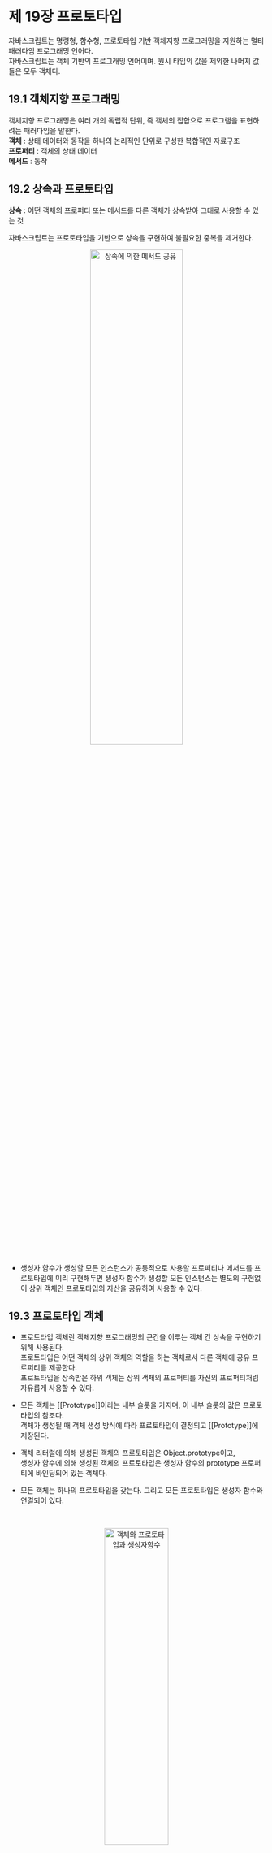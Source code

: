 제 19장 프로토타입
====================

자바스크립트는 명령형, 함수형, 프로토타입 기반 객체지향 프로그래밍을 지원하는 멀티 패러다임 프로그래밍 언어다.   
자바스크립트는 객체 기반의 프로그래밍 언어이며. 원시 타입의 값을 제외한 나머지 값들은 모두 객체다.

19.1 객체지향 프로그래밍
-------------------------
객체지향 프로그래밍은 여러 개의 독립적 단위, 즉 객체의 집합으로 프로그램을 표현하려는 패러다임을 말한다.  
**객체** : 상태 데이터와 동작을 하나의 논리적인 단위로 구성한 복합적인 자료구조   
**프로퍼티** : 객체의 상태 데이터   
**메서드** : 동작

19.2 상속과 프로토타입
------------------------
**상속** : 어떤 객체의 프로퍼티 또는 메서드를 다른 객체가 상속받아 그대로 사용할 수 있는 것   

자바스크립트는 프로토타입을 기반으로 상속을 구현하여 불필요한 중복을 제거한다.
<br/>
<p align="center">
  <img src="./img/상속에 의한 메서드 공유.PNG" width="60%" height="50%" title="상속에 의한 메서드 공유" alt="상속에 의한 메서드 공유"></img>
</p>
<br/>

* 생성자 함수가 생성할 모든 인스턴스가 공통적으로 사용할 프로퍼티나 메서드를 프로토타입에 미리 구현해두면 생성자 함수가 생성할
모든 인스턴스는 별도의 구현없이 상위 객체인 프로토타입의 자산을 공유하여 사용할 수 있다.

19.3 프로토타입 객체
-----------------------
* 프로토타입 객체란 객체지향 프로그래밍의 근간을 이루는 객체 간 상속을 구현하기 위해 사용된다.   
프로토타입은 어떤 객체의 상위 객체의 역할을 하는 객체로서 다른 객체에 공유 프로퍼티를 제공한다.   
프로토타입을 상속받은 하위 객체는 상위 객체의 프로퍼티를 자신의 프로퍼티처럼 자유롭게 사용할 수 있다.   

* 모든 객체는 [[Prototype]]이라는 내부 슬롯을 가지며, 이 내부 슬롯의 값은 프로토타입의 참조다.   
객체가 생성될 때 객체 생성 방식에 따라 프로토타입이 결정되고 [[Prototype]]에 저장된다.   

* 객체 리터럴에 의해 생성된 객체의 프로토타입은 Object.prototype이고,   
생성자 함수에 의해 생성된 객체의 프로토타입은 생성자 함수의 prototype 프로퍼티에 바인딩되어 있는 객체다.

* 모든 객체는 하나의 프로토타입을 갖는다. 그리고 모든 프로토타입은 생성자 함수와 연결되어 있다.   
<br/>
<p align="center">
  <img src="./img/객체와 프로토타입과 생성자함수.PNG" width="50%" height="40%" title="객체와 프로토타입과 생성자함수" alt="객체와 프로토타입과 생성자함수"></img>
</p>
<br/>

[[Prototype]] 내부 슬롯에 직접 접근할 수는 없지만, __ prototype __ 접근자 프로퍼티를 통해 자신의 프로토타입, 즉 자신의 [[Prototype]] 내부 슬롯이 가리키는 프로토타입에 간접적으로 접근할 수 있다.   

프로토타입은 자신의 constructor 프로퍼티를 통해 생성자 함수에 접근할 수 있고, 생성자 함수는 자신의 prototype 프로퍼티를 통해 
프로토타입에 접근할 수 있다.

### 19.3.1 __ prototype __ 접근자 프로퍼티   
모든 객체는 __ prototype __ 접근자 프로퍼티를 통해 자신의 프로토타입, 즉 자신의 [[Prototype]] 내부 슬롯에 간접적으로 접근할 수 있다.

__1. __ prototype __ 는 접근자 프로퍼티다.__
*  [[Prototype]] 내부 슬롯에는 직접 접근할 수 없으며, __ prototype __ 접근자 프로퍼티를 통해 간접적으로 [[Prototype]] 내부 슬롯의 값, 즉 프로토타입에 접근할 수 있다.
*  접근자 프로퍼티는 자체적으로 값([[Value]] 프로퍼티)를 갖지 않고 접근자 함수([[Get]], [[Set]]) 프로퍼티 어트리뷰트로 구성된 프로퍼티다.
*  __ prototype __ 접근자 프로퍼티를 통해 프로토타입에 접근하면 내부적으로 __ prototype __ 접근자 프로퍼티의 [[Get]]이 호출된다.   
__ prototype __ 접근자 프로퍼티를 통해 새로운 프로토타입을 할당하면 __ prototype __ 접근자 프로퍼티의 [[Set]]이 호출된다.

__2. __ prototype __ 접근자 프로퍼티는 상속을 통해 사용된다.__
* __ prototype __ 접근자 프로퍼티는 객체가 직접 소유하는 프로퍼티가 아니라 Object.prototype의 프로퍼티다.   
모든 객체는 상속을 통해 Object.prototype.__ prototype __ 접근자 프로퍼티를 사용할 수 있다.

__3. __ prototype __ 접근자 프로퍼티를 통해 프로토타입에 접근하는 이유__
* [[Prototype]] 내부 슬롯의 값, 즉 프로토타입에 접근하기 위해 접근자 프로퍼티를 사용하는 이유는 상호 참조에 의해 프로토타입 체인이 생성되는 것을 방지하기 위해서이다.
* 프로퍼티 검색 방향이 한쪽 방향으로만 흘러가야 한다. 객체끼리 서로가 자신의 프로토타입이 되는 비정상적인 프로토타입 체인이 만들어지면 프로토타입 체인 종점이 존재하지 않아서 프로퍼티를 검색할 때 무한 루프에 빠진다.

__4. __ prototype __ 접근자 프로퍼티를 코드 내에서 직접 사용하는 것은 권장하지 않는다.__
* 모든 객체가 __ prototype __ 접근자 프로퍼티를 사용할 수 있는 것은 아니다. 직접 상속을 통해 Object.prototype을 상속받지 않는 객체를 생성할 수도 있기 때문에 __ prototype __ 접근자 프로퍼티를 사용할 수 없는 경우가 있다.
* __ prototype __ 접근자 프로퍼티 대신 프로토타입의 참조를 취득하고 싶은 경우에는 Object.getPrototypeOf 메서드를 사용   
프로토타입을 교체하고 싶은 경우에는 Object.setPrototypeOf 메서드를 사용할 것을 권장한다.
<br/>
<p align="center">
  <img src="./img/Object.getPrototypeOf.PNG" width="50%" height="40%" title="Object.getPrototypeOf" alt="Object.getPrototypeOf"></img>
</p>
<br/>

### 19.3.2 함수 객체의 prototype 프로퍼티   
* 함수 객체만이 소유하는 prototype 프로퍼티는 생성자 함수가 생성할 인스턴스의 프로토타입을 가리킨다.(일반 객체는 소유 x)   

* 생성자 함수로서 호출할 수 없는 함수, 즉 non-constructor인 화살표 함수와 ES6 메서드 축약 표현으로 정의한 메서드는 prototype 프로퍼티를 소유하지 않으며 프로토타입도 생성하지 않는다.

* 모든 객체가 가지고 있는 (Object.prototype으로부터 상속받은) __ prototype __ 접근자 프로퍼티와 함수 객체만이 가지고 있는 prototype 프로퍼티는 결국 동일한 프로토타입을 가리킨다. 
<br/>
<p align="center">
  <img src="./img/프로토타입객체접근.PNG" width="50%" height="40%" title="프로토타입객체접근" alt="프로토타입객체접근"></img>
</p>
<br/>

### 19.3.3 프로토타입의 constructor 프로퍼티와 생성자 함수   
모든 프로토타입은 constructor 프로퍼티를 갖는다.   
이 constructor 프로퍼티는 prototype 프로퍼티로 자신을 참조하고 있는 생성자 함수를 가리킨다.   
이 연결은 생성자 함수가 생성될 때, 즉 함수 객체가 생성될 때 이뤄진다.

19.4 리터럴 표시에 의해 생성된 객체의 생성자 함수와 프로토타입
----------------------------------------------------------------
* 생성자 함수에 의해 생성된 인스턴스는 프로토타입의 constructor 프로퍼티에 의해 생성자 함수와 연결된다.   
이때 constructor 프로퍼티가 가리키는 생성자 함수는 인스턴스를 생성한 생성자 함수다.

* 리터럴 표기법에 의한 객체 생성 방식과 같이 명시적으로 new 연산자와 함께 생성자 함수를 호출하여 인스턴스를 생성하지 않는 객체 생성 방식도 있다.   
리터럴 표기법에 의해 생성된 객체도 물론 프로토타입이 존재한다.   
하지만 이런 객체의 경우 프로토타입의 constructor 프로퍼티가 가리키는 생성자 함수가 반드시 객체를 생성한 생성자 함수라고 단정할 수는 없다. (객체 리터럴에 의해 생성된 객체는 Object 생성자 함수가 생성한 객체가 아니다.)

* 프로토타입은 생성자 함수와 더불어 생성되며 prototype, construtor 프로퍼티에 의해 연결되어 있다.   
프로토타입과 생성자 함수는 단독으로 존재할 수 없고 언제나 쌍으로 존재한다.

* 프로토타입의 constructor 프로퍼티를 통해 연결되어 있는 생성자 함수를, 리터럴 표기법으로 생성한 객체를 생성한 생성자 함수로 생각해도 됨

19.5 프로토타입의 생성 시점
-------------------------------
* 객체는 리터럴 표기법 또는 생성자 함수에 의해 생성되므로 결국 모든 객체는 생성자 함수와 연결되어 있다.
* 프로토타입은 생성자 함수가 생성되는 시점에 더불어 생성된다.

### 19.5.1 사용자 정의 생성자 함수와 프로토타입 생성 시점   
* 생성자 함수로서 호출할 수 있는 함수, 즉 constructor는 함수 정의가 평가되어 함수 객체를 생성하는 시점에 프로토타입도 더불어 생성된다.
* 생성자 함수로서 호출할 수 없는 함수, 즉 non-constructor는 프로토타입이 생성되지 않는다.
* 빌트인 생성자 함수가 아닌 사용자 정의 생성자 함수는 자신이 평가되어 함수 객체로 생성되는 시점에 프로토타입도 더불어 생성되며, 생성된 프로토타입의 프로토타입은 언제나 Obejct.prototype이다.

### 19.5.2 빌트인 생성자 함수와 프로토타입 생성 시점   
* 빌트인 생성자 함수(Object, String, Number, Function, Array ...)도 일반 함수와 같이 빌트인 생성자 함수가 생성되는 시점에 프로토타입이 생성된다.   
모든 빌트인 생성자 함수는 전역 객체가 생성되는 시점에 생성된다.   
생성된 프로토타입은 빌트인 생성자 함수의 prototype 프로퍼티에 바인딩된다.

* 이처럼 객체가 생성되기 이전에 생성자 함수와 프로토타입은 이미 객체화되어 존재한다.   
이후 생성자 함수 또는 리터럴 표기법으로 객체를 생성하면 프로토타입은 생성된 객체의 [[Prototype]] 내부 슬롯에 할당된다.   
이로써 생성된 객체는 프로토타입을 상속받는다.

19.6 객체의 생성 방식과 프로토타입의 결정
------------------------------------------
* 모든 객체는 추상 연산자 OrdinaryObjectCreate에 의해 생성된다는 공통점이 있다.
* 추상 연산자 OrdinaryObjectCreate는 필수적으로 자신이 생성할 객체의 프로토타입을 인수로 전달 받는다.   
그리고 자신이 생성할 객체에 추가할 프로퍼티 목록을 옵션으로 전달할 수 있다.   
추상 연산자 OrdinaryObjectCreate는 빈 객체를 생성할 후, 객체에 추가할 프로퍼티 목록이 인수로 전달될 경우 프로퍼티를 객체에 추가한다. 그리고 인수로 전달받은 프로토타입을 자신이 생성한 객체의 [[Prototype]] 내부 슬롯에 할당한 다음, 생성한 객체를 반환한다.

### 19.6.1 객체 리터럴에 의해 생성된 객체의 프로토타입   
* js엔진은 객체 리터럴을 평가하여 객체를 생성할 때 추상 연산자 OrdinaryObjectCreat를 호출한다.   
이때 추상 연산 OrdinaryObjectCreate에 전달되는 프로토타입은 Object.prototype이다.   
즉, 객체 리터럴에 의해 생성되는 객체의 프로토타입은 Object.prototype이다. (Object.prototype 객체를 상속받음)

### 19.6.2 Object 생성자 함수에 의해 생성된 객체의 프로토타입   
* Object 생성자 함수를 인수 없이 호출하면 빈 객체가 생성된다.   
Object 생성자 함수를 호출하면 객체 리터럴과 마찬가지로 추상 연산 OrdinaryObjectCreate가 호출된다.   
이때 추상 연산 OrdinaryObjectCreate에 전달되는 프로토타입은 Object.prototype이다.   
즉, Object 생성자 함수에 의해 생성되는 객체의 프로토타입은 Object.prototype이다. (Object.prototype 객체를 상속받음)

* 객체 리터럴 방식은 객체 리터럴 내부에 프로퍼티를 추가하지만 Object 생성자 함수 방식은 일단 빈 객체를 생성한 이후 프로퍼티를 추가해야 한다.

### 19.6.3 생성자 함수에 의해 생성된 객체의 프로토타입   
* 생성자 함수를 호출하면 다른 객체 생성 방식과 마찬가지로 추상 연산 OrdinaryObjectCreate가 호출된다.   
이때 추상 연산 OrdinaryObjectCreate에 전달되는 프로토타입은 생성자 함수의 prototype 프로퍼티에 바인딩되어 있는 객체다.   
즉, 생성자 함수에 의해 생성되는 객체의 프로토타입은 생성자 함수의 prototype 프로퍼티에 바이딩되어 있는 객체다. 

* 표준 빌트인 객체인 Object 생성자 함수와 더불어 생성된 프로토타입 Object.prototype은 다양한 빌트인 메서드를 갖고 있다.   
하지만 사용자 정의 생성자 함수와 더불어 생성된 프로토타입의 프로퍼티는 constructor 뿐이다. 

19.7 프로토타입 체인
----------------------
* **프로토타입 체인** : 자바스크립트는 객체의 프로퍼티에 접근하려고 할 때 해당 객체에 접근하려는 프로퍼티가 없다면 [[Prototype]] 내부 슬롯의 참조를 따라 자신의 부모 역할을 하는 프로토타입의 프로퍼티를 순차적으로 검색한다. (자바스크립트가 객체지향 프로그래밍의 상속을 구현하는 메커니즘)

* Person 생성자 함수에 의해 생성된 me 객체는 Object.prototype의 메서드인 hasOwnProperty를 호출할 수 있다.   
이것은 me 객체가 Person.prototype 뿐만 아니라 Object.prototype도 상속받았다는 것을 의미한다.   
me 객체의 프로토타입은 Person.prototype이다.   
Person.prototype의 프로토타입은 Object.prototype이다.   
프로토타입의 프로토타입은 언제나 Object.prototype이다.

* 프로토타입 체인의 최상위에 위치하는 객체는 언제나 Object.prototype이다. (모든 객체는 Object.prototype을 상속받음)   
Object.prototype을 프로토타입 체인의 종결이라 한다.   
Object.prototype의 프로토타입, 즉 [[Prototype]] 내부 슬롯의 값은 null이다.

* 프로토타입 체인은 상속과 프로퍼티 검색을 위한 메커니즘  
스코프 체인은 식별자 검색을 위한 메커니즘

me.hasOwnProperty('name');   
먼저 스코프 체인에서 me 식별자를 검색한다.   
me 식별자는 전역에서 선언되었으므로 전역 스코프에서 검색된다.   
me 식별자를 검색한 다음, me 객체의 프로토타입 체인에서 hasOwnProperty 메서드를 검색한다.   
* 스코프 체인과 프로토타입 체인은 서로 연관없이 별도로 동작하는 것이 아니라 서로 협력하여 식별자와 프로퍼티를 검색하는 데 사용된다.
